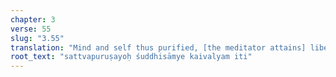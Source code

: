 ```yaml
---
chapter: 3
verse: 55
slug: "3.55"
translation: "Mind and self thus purified, [the meditator attains] liberation."
root_text: "sattvapuruṣayoḥ śuddhisāmye kaivalyam iti"
---
```


